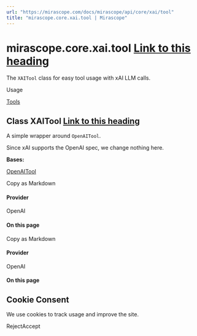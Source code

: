 ```yaml
---
url: "https://mirascope.com/docs/mirascope/api/core/xai/tool"
title: "mirascope.core.xai.tool | Mirascope"
---
```


# mirascope.core.xai.tool [Link to this heading](https://mirascope.com/docs/mirascope/api/core/xai/tool\#mirascope-core-xai-tool)

The `XAITool` class for easy tool usage with xAI LLM calls.

Usage

[Tools](https://mirascope.com/docs/mirascope/learn/tools)

## Class XAITool [Link to this heading](https://mirascope.com/docs/mirascope/api/core/xai/tool\#xaitool)

A simple wrapper around `OpenAITool`.

Since xAI supports the OpenAI spec, we change nothing here.

**Bases:**

[OpenAITool](https://mirascope.com/docs/mirascope/api/core/openai/tool#openaitool)

Copy as Markdown

#### Provider

OpenAI

#### On this page

Copy as Markdown

#### Provider

OpenAI

#### On this page

## Cookie Consent

We use cookies to track usage and improve the site.

RejectAccept